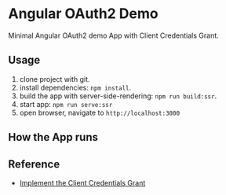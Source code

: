 # Angular OAuth2 Demo

Minimal Angular OAuth2 demo App with Client Credentials Grant.

## Usage

1. clone project with git.
2. install dependencies: `npm install`.
3. build the app with server-side-rendering: `npm run build:ssr`.
4. start app: `npm run serve:ssr`
5. open browser, navigate to `http://localhost:3000`

## How the App runs

## Reference

* [Implement the Client Credentials Grant](https://auth0.com/docs/api-auth/tutorials/client-credentials)
